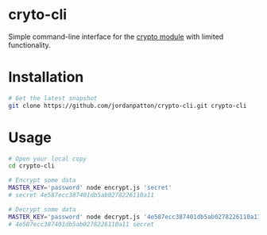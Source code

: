 cryto-cli
=======================

Simple command-line interface for the [crypto module](http://nodejs.org/docs/latest/api/crypto.html) with limited functionality.

# Installation
```bash
# Get the latest snapshot
git clone https://github.com/jordanpatton/crypto-cli.git crypto-cli
```

# Usage
```bash
# Open your local copy
cd crypto-cli

# Encrypt some data
MASTER_KEY='password' node encrypt.js 'secret'
# secret 4e587ecc387401db5ab0278226110a11

# Decrypt some data
MASTER_KEY='password' node decrypt.js '4e587ecc387401db5ab0278226110a11'
# 4e587ecc387401db5ab0278226110a11 secret
```

